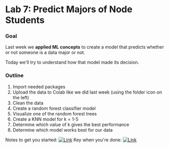 # Lab 7: Predict Majors of Node Students

### Goal

Last week we **applied ML concepts** to create a model that predicts whether or not someone is a data major or not.

Today we'll try to understand how that model made its decision.

### Outline

1. Import needed packages
2. Upload the data to Colab like we did last week (using the folder icon on the left)
3. Clean the data
4. Create a random forest classifier model
5. Visualize one of the random forest trees
6. Create a KNN model for k = 1-5
7. Determine which value of k gives the best performance
8. Determine which model works best for our data


Notes to get you started:   [![Link](../../tools/buttons/open-colab.svg)](https://colab.research.google.com/github/ishaandey/node/blob/master/week-7/lab/survey-algorithms_notes.ipynb)
Key when you're done:       [![Link](../../tools/buttons/open-colab.svg)](https://colab.research.google.com/github/ishaandey/node/blob/master/week-7/lab/survey-algorithms_key.ipynb)